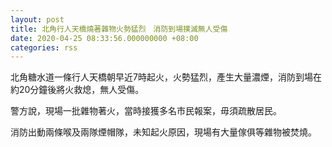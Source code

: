 ```yaml
---
layout: post
title: 北角行人天橋燒著雜物火勢猛烈　消防到場撲滅無人受傷
date: 2020-04-25 08:33:56.000000000 +08:00
categories: rss
---
```


北角糖水道一條行人天橋朝早近7時起火，火勢猛烈，產生大量濃煙，消防到場在約20分鐘後將火救熄，無人受傷。

警方說，現場一批雜物著火，當時接獲多名市民報案，毋須疏散居民。

消防出動兩條喉及兩隊煙帽隊，未知起火原因，現場有大量傢俱等雜物被焚燒。
